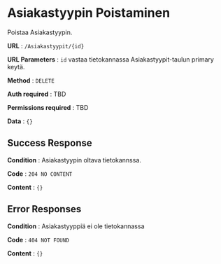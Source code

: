 # Asiakastyypin Poistaminen

Poistaa Asiakastyypin.

**URL** : `/Asiakastyypit/{id}`

**URL Parameters** : `id` vastaa tietokannassa Asiakastyypit-taulun primary keytä.

**Method** : `DELETE`

**Auth required** : TBD

**Permissions required** : TBD

**Data** : `{}`

## Success Response

**Condition** : Asiakastyypin oltava tietokannssa.

**Code** : `204 NO CONTENT`

**Content** : `{}`

## Error Responses

**Condition** : Asiakastyyppiä ei ole tietokannassa

**Code** : `404 NOT FOUND`

**Content** : `{}`
